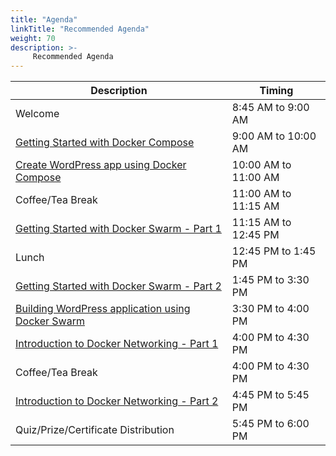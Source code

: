 ```yaml
---
title: "Agenda"
linkTitle: "Recommended Agenda"
weight: 70
description: >-
     Recommended Agenda
---
```



| Description | Timing |
| --- | --- |
| Welcome | 8:45 AM to 9:00 AM |
| [Getting Started with Docker Compose ](../gettingstarted) | 9:00 AM to 10:00 AM |
| [Create WordPress app using Docker Compose](../wordpress/) | 10:00 AM to 11:00 AM |
| Coffee/Tea Break | 11:00 AM to 11:15 AM |
| [Getting Started with Docker Swarm - Part 1](../swarm/) | 11:15 AM to 12:45 PM
| Lunch | 12:45 PM to 1:45 PM |
| [Getting Started with Docker Swarm - Part 2](../swarm/)| 1:45 PM to 3:30 PM |
| [Building WordPress application using Docker Swarm](../swarm-wordpress/) | 3:30 PM to 4:00 PM|
| [Introduction to Docker Networking - Part 1](../networking) | 4:00 PM to 4:30 PM |
| Coffee/Tea Break | 4:00 PM to 4:30 PM |
| [Introduction to Docker Networking - Part 2](../networking/) | 4:45 PM to 5:45 PM |
| Quiz/Prize/Certificate Distribution | 5:45 PM to 6:00 PM |

